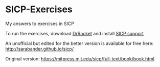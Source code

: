 SICP-Exercises
==============

My answers to exercises in SICP

To run the exercises, download [DrRacket](http://racket-lang.org/download/) and install [SICP support](https://docs.racket-lang.org/sicp-manual/index.html)

An unofficial but edited for the better version is available for free here: http://sarabander.github.io/sicp/

Original version:
https://mitpress.mit.edu/sicp/full-text/book/book.html